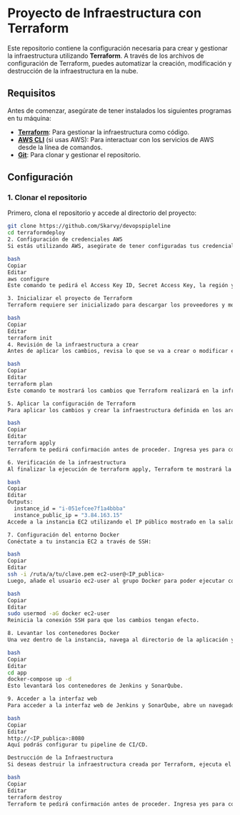 # Proyecto de Infraestructura con Terraform

Este repositorio contiene la configuración necesaria para crear y gestionar la infraestructura utilizando **Terraform**. A través de los archivos de configuración de Terraform, puedes automatizar la creación, modificación y destrucción de la infraestructura en la nube.

## Requisitos

Antes de comenzar, asegúrate de tener instalados los siguientes programas en tu máquina:

- **[Terraform](https://www.terraform.io/downloads.html)**: Para gestionar la infraestructura como código.
- **[AWS CLI](https://aws.amazon.com/cli/)** (si usas AWS): Para interactuar con los servicios de AWS desde la línea de comandos.
- **[Git](https://git-scm.com/)**: Para clonar y gestionar el repositorio.

## Configuración

### 1. Clonar el repositorio

Primero, clona el repositorio y accede al directorio del proyecto:

```bash
git clone https://github.com/Skarvy/devopspipleline
cd terraformdeploy
2. Configuración de credenciales AWS
Si estás utilizando AWS, asegúrate de tener configuradas tus credenciales ejecutando:

bash
Copiar
Editar
aws configure
Este comando te pedirá el Access Key ID, Secret Access Key, la región y el formato de salida.

3. Inicializar el proyecto de Terraform
Terraform requiere ser inicializado para descargar los proveedores y módulos necesarios. Ejecútalo dentro del directorio del proyecto:

bash
Copiar
Editar
terraform init
4. Revisión de la infraestructura a crear
Antes de aplicar los cambios, revisa lo que se va a crear o modificar ejecutando:

bash
Copiar
Editar
terraform plan
Este comando te mostrará los cambios que Terraform realizará en la infraestructura.

5. Aplicar la configuración de Terraform
Para aplicar los cambios y crear la infraestructura definida en los archivos de configuración de Terraform, ejecuta:

bash
Copiar
Editar
terraform apply
Terraform te pedirá confirmación antes de proceder. Ingresa yes para continuar.

6. Verificación de la infraestructura
Al finalizar la ejecución de terraform apply, Terraform te mostrará la salida con información relevante, como:

bash
Copiar
Editar
Outputs:
  instance_id = "i-051efcee7f1a4bbba"
  instance_public_ip = "3.84.163.15"
Accede a la instancia EC2 utilizando el IP público mostrado en la salida, junto con la clave privada configurada previamente para tu instancia.

7. Configuración del entorno Docker
Conéctate a tu instancia EC2 a través de SSH:

bash
Copiar
Editar
ssh -i /ruta/a/tu/clave.pem ec2-user@<IP_publica>
Luego, añade el usuario ec2-user al grupo Docker para poder ejecutar comandos de Docker sin necesidad de sudo:

bash
Copiar
Editar
sudo usermod -aG docker ec2-user
Reinicia la conexión SSH para que los cambios tengan efecto.

8. Levantar los contenedores Docker
Una vez dentro de la instancia, navega al directorio de la aplicación y levanta los contenedores utilizando Docker Compose:

bash
Copiar
Editar
cd app
docker-compose up -d
Esto levantará los contenedores de Jenkins y SonarQube.

9. Acceder a la interfaz web
Para acceder a la interfaz web de Jenkins y SonarQube, abre un navegador y entra a la dirección IP pública de tu instancia EC2, agregando el puerto correspondiente (por ejemplo, 8080 para Jenkins):

bash
Copiar
Editar
http://<IP_publica>:8080
Aquí podrás configurar tu pipeline de CI/CD.

Destrucción de la Infraestructura
Si deseas destruir la infraestructura creada por Terraform, ejecuta el siguiente comando:

bash
Copiar
Editar
terraform destroy
Terraform te pedirá confirmación antes de proceder. Ingresa yes para continuar y destruir la infraestructura.